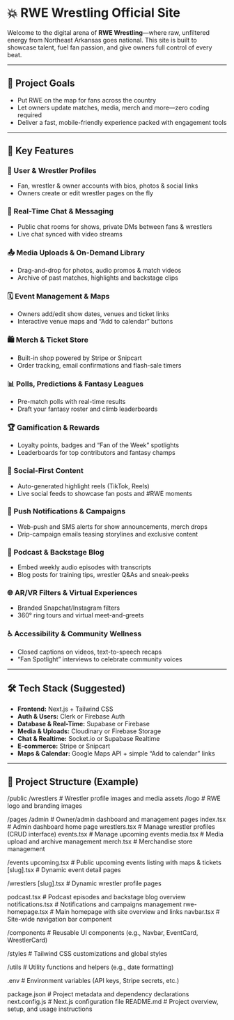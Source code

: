 # 💥 RWE Wrestling Official Site

Welcome to the digital arena of **RWE Wrestling**—where raw, unfiltered energy from Northeast Arkansas goes national. This site is built to showcase talent, fuel fan passion, and give owners full control of every beat.

---

## 🎯 Project Goals
- Put RWE on the map for fans across the country  
- Let owners update matches, media, merch and more—zero coding required  
- Deliver a fast, mobile-friendly experience packed with engagement tools  

---

## 🚀 Key Features

### 👥 User & Wrestler Profiles  
- Fan, wrestler & owner accounts with bios, photos & social links  
- Owners create or edit wrestler pages on the fly  

### 💬 Real-Time Chat & Messaging  
- Public chat rooms for shows, private DMs between fans & wrestlers  
- Live chat synced with video streams  

### 📤 Media Uploads & On-Demand Library  
- Drag-and-drop for photos, audio promos & match videos  
- Archive of past matches, highlights and backstage clips  

### 🗓️ Event Management & Maps  
- Owners add/edit show dates, venues and ticket links  
- Interactive venue maps and “Add to calendar” buttons  

### 🛍️ Merch & Ticket Store  
- Built-in shop powered by Stripe or Snipcart  
- Order tracking, email confirmations and flash-sale timers  

### 📊 Polls, Predictions & Fantasy Leagues  
- Pre-match polls with real-time results  
- Draft your fantasy roster and climb leaderboards  

### 🏆 Gamification & Rewards  
- Loyalty points, badges and “Fan of the Week” spotlights  
- Leaderboards for top contributors and fantasy champs  

### 📱 Social-First Content  
- Auto-generated highlight reels (TikTok, Reels)  
- Live social feeds to showcase fan posts and #RWE moments  

### 📣 Push Notifications & Campaigns  
- Web-push and SMS alerts for show announcements, merch drops  
- Drip-campaign emails teasing storylines and exclusive content  

### 🎤 Podcast & Backstage Blog  
- Embed weekly audio episodes with transcripts  
- Blog posts for training tips, wrestler Q&As and sneak-peeks  

### 🌐 AR/VR Filters & Virtual Experiences  
- Branded Snapchat/Instagram filters  
- 360° ring tours and virtual meet-and-greets  

### ♿ Accessibility & Community Wellness  
- Closed captions on videos, text-to-speech recaps  
- “Fan Spotlight” interviews to celebrate community voices  

---

## 🛠️ Tech Stack (Suggested)
- **Frontend:** Next.js + Tailwind CSS  
- **Auth & Users:** Clerk or Firebase Auth  
- **Database & Real-Time:** Supabase or Firebase  
- **Media & Uploads:** Cloudinary or Firebase Storage  
- **Chat & Realtime:** Socket.io or Supabase Realtime  
- **E-commerce:** Stripe or Snipcart  
- **Maps & Calendar:** Google Maps API + simple “Add to calendar” links

---

## 📁 Project Structure (Example)
/public
  /wrestlers           # Wrestler profile images and media assets
  /logo                # RWE logo and branding images

/pages
  /admin               # Owner/admin dashboard and management pages
    index.tsx          # Admin dashboard home page
    wrestlers.tsx      # Manage wrestler profiles (CRUD interface)
    events.tsx         # Manage upcoming events
    media.tsx          # Media upload and archive management
    merch.tsx          # Merchandise store management
  
  /events
    upcoming.tsx       # Public upcoming events listing with maps & tickets
    [slug].tsx         # Dynamic event detail pages
  
  /wrestlers
    [slug].tsx         # Dynamic wrestler profile pages
  
  podcast.tsx          # Podcast episodes and backstage blog overview
  notifications.tsx    # Notifications and campaigns management
  rwe-homepage.tsx     # Main homepage with site overview and links
  navbar.tsx           # Site-wide navigation bar component

/components            # Reusable UI components (e.g., Navbar, EventCard, WrestlerCard)

/styles                # Tailwind CSS customizations and global styles

/utils                 # Utility functions and helpers (e.g., date formatting)

.env                   # Environment variables (API keys, Stripe secrets, etc.)

package.json           # Project metadata and dependency declarations
next.config.js         # Next.js configuration file
README.md              # Project overview, setup, and usage instructions

